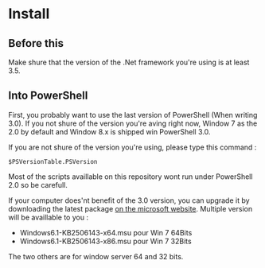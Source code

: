 # Install

## Before this

Make shure that the version of the .Net framework you're using is at least 3.5.

## Into PowerShell

First, you probably want to use the last version of PowerShell (When writing 3.0). If you not shure of the version you're aving right now, Window 7 as the 2.0 by default and Window 8.x is shipped win PowerShell 3.0.

If you are not shure of the version you're using, please type this command : 

```
$PSVersionTable.PSVersion
```

Most of the scripts availlable on this repository wont run under PowerShell 2.0 so be carefull.

If your computer does'nt benefit of the 3.0 version, you can upgrade it by downloading the latest package [on the microsoft website](http://www.microsoft.com/en-us/download/details.aspx?id=34595). Multiple version will be availlable to you : 

- Windows6.1-KB2506143-x64.msu pour Win 7 64Bits
- Windows6.1-KB2506143-x86.msu pour Win 7 32Bits

The two others are for window server 64 and 32 bits.